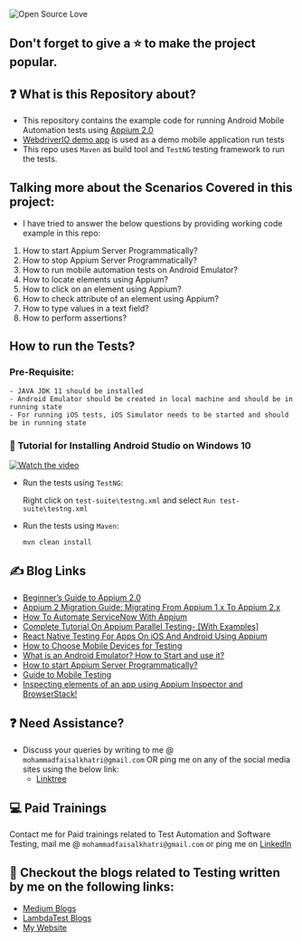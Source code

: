 ![Open Source Love](https://badges.frapsoft.com/os/v1/open-source.svg?v=103)

## Don't forget to give a :star: to make the project popular.

## :question: What is this Repository about?

- This repository contains the example code for running Android Mobile Automation tests
  using [Appium 2.0](https://appium.io/docs/en/2.0/intro/)
- [WebdriverIO demo app](https://github.com/webdriverio/native-demo-app/releases) is used as a demo mobile application
  run tests
- This repo uses `Maven` as build tool and `TestNG` testing framework to run the tests.

## Talking more about the Scenarios Covered in this project:

- I have tried to answer the below questions by providing working code example in this repo:

1. How to start Appium Server Programmatically?
1. How to stop Appium Server Programmatically?
1. How to run mobile automation tests on Android Emulator?
1. How to locate elements using Appium?
1. How to click on an element using Appium?
1. How to check attribute of an element using Appium?
1. How to type values in a text field?
1. How to perform assertions?

## How to run the Tests?

### Pre-Requisite:

    - JAVA JDK 11 should be installed
    - Android Emulator should be created in local machine and should be in running state
    - For running iOS tests, iOS Simulator needs to be started and should be in running state 

### :movie_camera: Tutorial for Installing Android Studio on Windows 10
[![Watch the video](https://img.youtube.com/vi/CMrfuCR6W94/hqdefault.jpg)](https://youtu.be/CMrfuCR6W94)

- Run the tests using `TestNG`:

  Right click on `test-suite\testng.xml` and select `Run test-suite\testng.xml`

- Run the tests using `Maven`:

  `mvn clean install`

## :writing_hand: Blog Links

- [Beginner’s Guide to Appium 2.0](https://medium.com/@iamfaisalkhatri/beginners-guide-to-appium-2-0-d8118b31837c)
- [Appium 2 Migration Guide: Migrating From Appium 1.x To Appium 2.x](https://medium.com/@iamfaisalkhatri/appium-2-migration-guide-migrating-from-appium-1-x-to-appium-2-x-f1721b31197)
- [How To Automate ServiceNow With Appium](https://medium.com/@iamfaisalkhatri/how-to-automate-servicenow-with-appium-8cc4aee3ed44)
- [Complete Tutorial On Appium Parallel Testing- [With Examples]](https://www.lambdatest.com/blog/appium-parallel-testing/)
- [React Native Testing For Apps On iOS And Android Using Appium](https://www.lambdatest.com/blog/test-react-native-apps-on-ios-and-android/)
- [How to Choose Mobile Devices for Testing](https://medium.com/@iamfaisalkhatri/how-to-choose-mobile-devices-for-testing-pcloudy-blog-96179529d0f3)
- [What is an Android Emulator? How to Start and use it?](https://medium.com/@iamfaisalkhatri/what-is-an-android-emulator-how-to-start-and-use-it-66fdcf52be7e)
- [How to start Appium Server Programmatically?](https://medium.com/@iamfaisalkhatri/how-to-start-appium-server-programmatically-ec07292ab59)
- [Guide to Mobile Testing](https://medium.com/@iamfaisalkhatri/guide-to-mobile-testing-d0dd2d9b59f1)
- [Inspecting elements of an app using Appium Inspector and BrowserStack!](https://medium.com/@iamfaisalkhatri/inspecting-elements-of-an-app-using-appium-inspector-and-browserstack-32c095a5333c)

## :question: Need Assistance?

- Discuss your queries by writing to me @ `mohammadfaisalkhatri@gmail.com`
  OR ping me on any of the social media sites using the below link:
    - [Linktree](https://linktr.ee/faisalkhatri)

## :computer: Paid Trainings

Contact me for Paid trainings related to Test Automation and Software Testing,
mail me @ `mohammadfaisalkhatri@gmail.com` or ping me on [LinkedIn](https://www.linkedin.com/in/faisalkhatri/)

## :thought_balloon: Checkout the blogs related to Testing written by me on the following links:

- [Medium Blogs](https://medium.com/@iamfaisalkhatri)
- [LambdaTest Blogs](https://www.lambdatest.com/blog/author/mfaisalkhatri/)
- [My Website](https://mfaisalkhatri.github.io)

